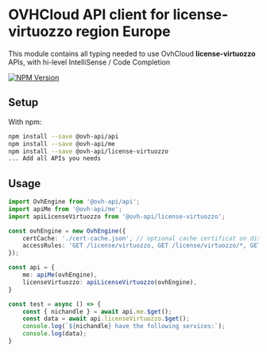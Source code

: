 # OVHCloud API client for **license-virtuozzo** region Europe

This module contains all typing needed to use OvhCloud **license-virtuozzo** APIs, with hi-level IntelliSense / Code Completion

[![NPM Version](https://img.shields.io/npm/v/@ovh-api/license-virtuozzo.svg?style=flat)](https://www.npmjs.org/package/@ovh-api/license-virtuozzo)

## Setup

With npm:

```bash
npm install --save @ovh-api/api
npm install --save @ovh-api/me
npm install --save @ovh-api/license-virtuozzo
... Add all APIs you needs
```

## Usage

```typescript
import OvhEngine from '@ovh-api/api';
import apiMe from '@ovh-api/me';
import apiLicenseVirtuozzo from '@ovh-api/license-virtuozzo';

const ovhEngine = new OvhEngine({ 
    certCache: './cert-cache.json', // optional cache certificat on disk.
    accessRules: 'GET /license/virtuozzo, GET /license/virtuozzo/*, GET /me', // optional limit the requested privileges.
});

const api = {
    me: apiMe(ovhEngine),
    licenseVirtuozzo: apiLicenseVirtuozzo(ovhEngine),
}

const test = async () => {
    const { nichandle } = await api.me.$get();
    const data = await api.licenseVirtuozzo.$get();
    console.log(`${nichandle} have the following services:`);
    console.log(data);
}
```
